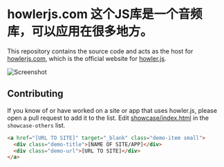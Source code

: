 howlerjs.com 这个JS库是一个音频库，可以应用在很多地方。
=====================

This repository contains the source code and acts as the host for [howlerjs.com](https://howlerjs.com), which is the official website for [howler.js](https://github.com/goldfire/howler.js).

![Screenshot](https://s3.amazonaws.com/howler.js/howlerjs-screenshot.png)

## Contributing

If you know of or have worked on a site or app that uses howler.js, please open a pull request to add it to the list. Edit [showcase/index.html](https://github.com/goldfire/howlerjs.com/blob/gh-pages/showcase/index.html) in the `showcase-others` list.

```html
<a href="[URL TO SITE]" target="_blank" class="demo-item small">
  <div class="demo-title">[NAME OF SITE/APP]</div>
  <div class="demo-url">[URL TO SITE]</div>
</a>
```
